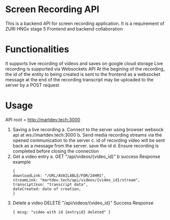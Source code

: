 # Screen Recording API

This is a backend API for screen recording application. It is a requirement of ZURI HNGx stage 5 Frontend and backend collaboration

# Functionalities

It supports live recording of videos and saves on google cloud storage
Live recording is supported via Websockets API
At the begining of the recording, the id of the entity to being created is sent to the frontend as a websocket message
at the end of the recording transcript may be uploaded to the server by a POST request

# Usage

API root = http://martdev.tech:3000

1.  Saving a live recording
    a. Connect to the server using browser websock api at ws://martdev.tech:3000
    b. Send media recording streams via the opened communication to the server
    c. id of recording video will be sent back as a message from the server. save the id
    d. Ensure recording is completed before closing the connection
2.  Get a video entry
    a. GET "/api/videos/{video_id}"
    b success Response example
    ```
    {
    downloadLink: "/URL/AVAILABLE/FOR/24HRS",
    streamLink: "martdev.tech/api/videos/{video_id}/stream",
    transciptJson: "transcript data",
    dateCreated: date of creation,
    }
    ```
3.  Delete a video DELETE "/api/videos/{video_id}"
    Success Response
    ```
    { mssg: "video with id {entryid} deleted" }
    ```
